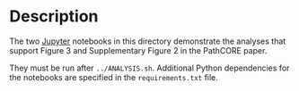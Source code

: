 # Description

The two [Jupyter](http://jupyter.org/) notebooks in this directory
demonstrate the analyses that support Figure 3 and Supplementary Figure 2
in the PathCORE paper.

They must be run after `../ANALYSIS.sh`. Additional Python dependencies
for the notebooks are specified in the `requirements.txt` file.  